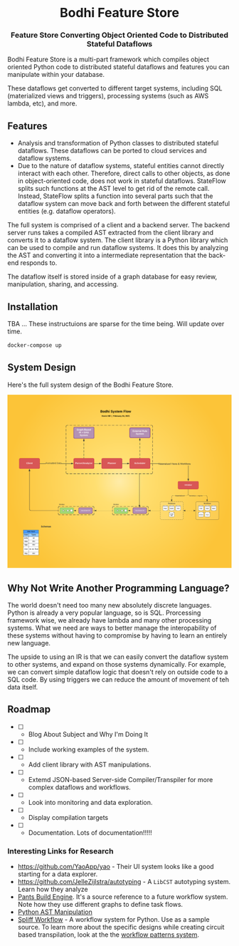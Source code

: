 <br />

<div align="center">
    <h1>Bodhi Feature Store</h1>
    <p><h3 align="center">Feature Store Converting Object Oriented Code to Distributed Stateful Dataflows</h3></p>
    <div align="center">
    </div>
</div>

<!-- <hr> -->

Bodhi Feature Store is a multi-part framework which compiles object oriented Python code to distributed stateful dataflows and features you can manipulate within your database. 


These dataflows get converted to different target systems, including SQL (materialized views and triggers), processing systems (such as AWS lambda, etc), and more. 



## Features

- Analysis and transformation of Python classes to distributed stateful dataflows. These dataflows can be ported to cloud services and dataflow systems.
- Due to the nature of dataflow systems, stateful entities cannot directly interact with each other. Therefore, direct calls to other objects, as done in object-oriented code, does not work in stateful dataflows. StateFlow splits such functions at the AST level to get rid of the remote call.
  Instead, StateFlow splits a function into several parts such that the dataflow system can move back and forth between the different stateful entities (e.g. dataflow operators).

The full system is comprised of a client and a backend server. The backend server runs takes a compiled AST extracted from the client library and converts it to a dataflow system. The client library is a Python library which can be used to compile and run dataflow systems. It does this by analyzing the AST and converting it into a intermediate representation that the back-end responds to.


The dataflow itself is stored inside of a graph database for easy review, manipulation, sharing, and accessing.

## Installation

TBA ... These instructuions are sparse for the time being. Will update over time.


```bash
docker-compose up
```


## System Design

Here's the full system design of the Bodhi Feature Store.

![Full System Design](./docs/assets/bodhi_system_flow.png)


## Why Not Write Another Programming Language?

The world doesn't need too many new absolutely discrete languages. Python is already a very popular language, so is SQL. Prorcessing framework wise, we already have lambda and many other processing systems. What we need are ways to better manage the interopability of these systems without having to compromise by having to learn an entirely new language.

The upside to using an IR is that we can easily convert the dataflow system to other systems, and expand on those systems dynamically. For example, we can convert simple dataflow logic that doesn't rely on outside code to a SQL code. By using triggers we can reduce the amount of movement of teh data itself.

## Roadmap

- [ ] - Blog About Subject and Why I'm Doing It
- [ ] - Include working examples of the system.
- [ ] - Add client library with AST manipulations.
- [ ] - Extemd JSON-based Server-side Compiler/Transpiler for more complex dataflows and workflows.
- [ ] - Look into monitoring and data exploration.
- [ ] - Display compilation targets
- [ ] - Documentation. Lots of documentation!!!!!





### Interesting Links for Research

- https://github.com/YaoApp/yao - Their UI system looks like a good starting for a data explorer.
- https://github.com/JelleZijlstra/autotyping - A `LibCST` autotyping system. Learn how they analyze
- [Pants Build Engine](https://github.com/pantsbuild/pants/tree/main/src/rust/engine). It's a source reference to a future workflow system. Note how they use different graphs to define task flows.
- [Python AST Manipulation](https://github.com/leonardt/ast_tools)
- [Spliff Workflow](https://spiffworkflow.readthedocs.io/en/latest/) - A workflow system for Python. Use as a sample source. To learn more about the specific designs while creating circuit based transpilation, look at the the [workflow patterns system](http://www.workflowpatterns.com/patterns/data/workflow_structure.php).